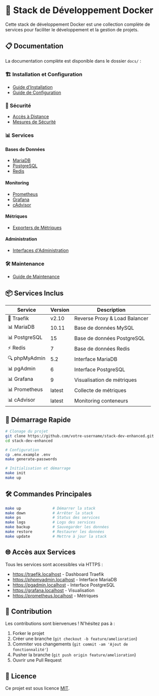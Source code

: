 # 🚀 Stack de Développement Docker

Cette stack de développement Docker est une collection complète de services pour faciliter le développement et la gestion de projets.

## 📋 Documentation

La documentation complète est disponible dans le dossier `docs/` :

### 🏗️ Installation et Configuration
- [Guide d'Installation](docs/getting-started/installation.md)
- [Guide de Configuration](docs/getting-started/configuration.md)

### 🔐 Sécurité
- [Accès à Distance](docs/security/remote-access.md)
- [Mesures de Sécurité](docs/security/security-measures.md)

### 📊 Services
#### Bases de Données
- [MariaDB](docs/services/databases/mariadb.md)
- [PostgreSQL](docs/services/databases/postgresql.md)
- [Redis](docs/services/databases/redis.md)

#### Monitoring
- [Prometheus](docs/services/monitoring/prometheus.md)
- [Grafana](docs/services/monitoring/grafana.md)
- [cAdvisor](docs/services/monitoring/cadvisor.md)

#### Métriques
- [Exporters de Métriques](docs/services/metrics/exporters.md)

#### Administration
- [Interfaces d'Administration](docs/services/management/admin-interfaces.md)

### 🛠️ Maintenance
- [Guide de Maintenance](docs/maintenance/maintenance.md)

## 📦 Services Inclus

| Service | Version | Description |
| --- | --- | --- |
| 🔄 Traefik | v2.10 | Reverse Proxy & Load Balancer |
| 📊 MariaDB | 10.11 | Base de données MySQL |
| 📊 PostgreSQL | 15 | Base de données PostgreSQL |
| ⚡ Redis | 7 | Base de données Redis |
| 🔍 phpMyAdmin | 5.2 | Interface MariaDB |
| 📊 pgAdmin | 6 | Interface PostgreSQL |
| 📊 Grafana | 9 | Visualisation de métriques |
| 📊 Prometheus | latest | Collecte de métriques |
| 📊 cAdvisor | latest | Monitoring conteneurs |

## 🚦 Démarrage Rapide

```bash
# Clonage du projet
git clone https://github.com/votre-username/stack-dev-enhanced.git
cd stack-dev-enhanced

# Configuration
cp .env.example .env
make generate-passwords

# Initialisation et démarrage
make init
make up
```

## 🛠️ Commandes Principales

```bash
make up              # Démarrer la stack
make down            # Arrêter la stack
make ps              # Status des services
make logs            # Logs des services
make backup          # Sauvegarder les données
make restore         # Restaurer les données
make update          # Mettre à jour la stack
```

## 🌐 Accès aux Services

Tous les services sont accessibles via HTTPS :
- https://traefik.localhost - Dashboard Traefik
- https://phpmyadmin.localhost - Interface MariaDB
- https://pgadmin.localhost - Interface PostgreSQL
- https://grafana.localhost - Visualisation
- https://prometheus.localhost - Métriques

## 🤝 Contribution

Les contributions sont bienvenues ! N'hésitez pas à :
1. Forker le projet
2. Créer une branche (`git checkout -b feature/amelioration`)
3. Commiter vos changements (`git commit -am 'Ajout de fonctionnalité'`)
4. Pusher la branche (`git push origin feature/amelioration`)
5. Ouvrir une Pull Request

## 📝 Licence

Ce projet est sous licence [MIT](LICENSE).